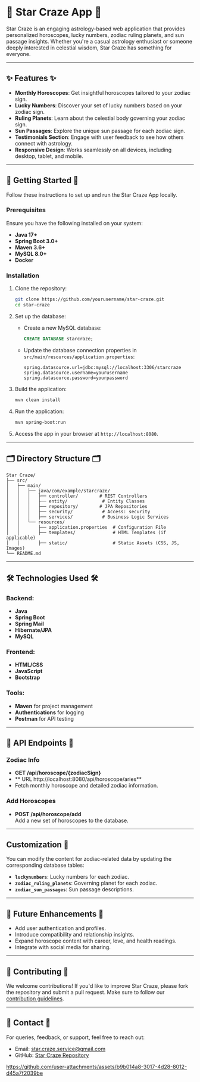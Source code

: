 
# 🌟 Star Craze App 🌟

Star Craze is an engaging astrology-based web application that provides personalized horoscopes, lucky numbers, zodiac ruling planets, and sun passage insights. Whether you're a casual astrology enthusiast or someone deeply interested in celestial wisdom, Star Craze has something for everyone.

---

## ✨ Features ✨

- **Monthly Horoscopes**: Get insightful horoscopes tailored to your zodiac sign.
- **Lucky Numbers**: Discover your set of lucky numbers based on your zodiac sign.
- **Ruling Planets**: Learn about the celestial body governing your zodiac sign.
- **Sun Passages**: Explore the unique sun passage for each zodiac sign.
- **Testimonials Section**: Engage with user feedback to see how others connect with astrology.
- **Responsive Design**: Works seamlessly on all devices, including desktop, tablet, and mobile.

---

## 🚀 Getting Started 🚀

Follow these instructions to set up and run the Star Craze App locally.

### Prerequisites

Ensure you have the following installed on your system:
- **Java 17+**
- **Spring Boot 3.0+**
- **Maven 3.6+**
- **MySQL 8.0+**
- **Docker**

### Installation

1. Clone the repository:
   ```bash
   git clone https://github.com/yourusername/star-craze.git
   cd star-craze
   ```

2. Set up the database:
   - Create a new MySQL database:
     ```sql
     CREATE DATABASE starcraze;
     ```
   - Update the database connection properties in `src/main/resources/application.properties`:
     ```properties
     spring.datasource.url=jdbc:mysql://localhost:3306/starcraze
     spring.datasource.username=yourusername
     spring.datasource.password=yourpassword
     ```

3. Build the application:
   ```bash
   mvn clean install
   ```

4. Run the application:
   ```bash
   mvn spring-boot:run
   ```

5. Access the app in your browser at `http://localhost:8080`.

---

## 🗂️ Directory Structure 🗂️

```
Star Craze/
├── src/
│   ├── main/
│   │   ├── java/com/example/starcraze/
│   │   │   ├── controller/        # REST Controllers
│   │   │   ├── entity/             # Entity Classes
│   │   │   ├── repository/        # JPA Repositories
│   │   │   ├── security/           # Access: security
│   │   │   ├── services/           # Business Logic Services
│   │   └── resources/
│   │       ├── application.properties  # Configuration File
│   │       ├── templates/              # HTML Templates (if applicable)
│   │       ├── static/                 # Static Assets (CSS, JS, Images)
└── README.md
```

---

## 🛠️ Technologies Used 🛠️

### Backend:
- **Java**
- **Spring Boot**
- **Spring Mail**
- **Hibernate/JPA**
- **MySQL**


### Frontend:
- **HTML/CSS**
- **JavaScript**
- **Bootstrap**

### Tools:
- **Maven** for project management
- **Authentications** for logging
- **Postman** for API testing

---

## 🌌 API Endpoints 🌌

### Zodiac Info
- **GET /api/horoscope/{zodiacSign}**
- ** URL http://localhost:8080/api/horoscope/aries**
- Fetch monthly horoscope and detailed zodiac information.

### Add Horoscopes
- **POST /api/horoscope/add**  
  Add a new set of horoscopes to the database.

---

##   Customization 🔧

You can modify the content for zodiac-related data by updating the corresponding database tables:
- **`luckynumbers`**: Lucky numbers for each zodiac.
- **`zodiac_ruling_planets`**: Governing planet for each zodiac.
- **`zodiac_sun_passages`**: Sun passage descriptions.

---

## 🌟 Future Enhancements 🌟

- Add user authentication and profiles.
- Introduce compatibility and relationship insights.
- Expand horoscope content with career, love, and health readings.
- Integrate with social media for sharing.

---


## 🤝 Contributing 🤝

We welcome contributions! If you'd like to improve Star Craze, please fork the repository and submit a pull request. Make sure to follow our [contribution guidelines](CONTRIBUTING.md).

---

## 📧 Contact 📧

For queries, feedback, or support, feel free to reach out:
- Email: star.craze.service@gmail.com
- GitHub: [Star Craze Repository](https://github.com/yourusername/star-craze)

https://github.com/user-attachments/assets/b9b014a8-3017-4d28-8012-d45a7f2039be
